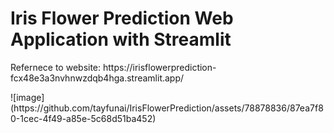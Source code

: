# Iris Flower Prediction Web Application with Streamlit

<p>Refernece to website:  https://irisflowerprediction-fcx48e3a3nvhnwzdqb4hga.streamlit.app/</p>
![image](https://github.com/tayfunai/IrisFlowerPrediction/assets/78878836/87ea7f80-1cec-4f49-a85e-5c68d51ba452)
